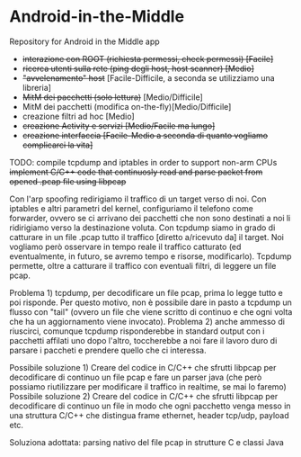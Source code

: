 # Android-in-the-Middle
Repository for Android in the Middle app
- ~~interazione con ROOT (richiesta permessi, check permessi) [Facile]~~
- ~~ricerca utenti sulla rete (ping degli host, host scanner) [Medio]~~
- ~~"avvelenamento" host~~ [Facile-Difficile, a seconda se utilizziamo una libreria]
- ~~MitM dei pacchetti (solo lettura)~~ [Medio/Difficile]
- MitM dei pacchetti (modifica on-the-fly)[Medio/Difficile]
- creazione filtri ad hoc [Medio]
- ~~creazione Activity e servizi [Medio/Facile ma lungo]~~
- ~~creazione interfaccia [Facile-Medio a seconda di quanto vogliamo complicarci la vita]~~

TODO:
  compile tcpdump and iptables in order to support non-arm CPUs
  ~~implement C/C++ code that continuosly read and parse packet from opened .pcap file using libpcap~~


Con l'arp spoofing redirigiamo il traffico di un target verso di noi. Con iptables e altri parametri del kernel, configuriamo il telefono come forwarder, ovvero se ci arrivano dei pacchetti che non sono destinati a noi li ridirigiamo verso la destinazione voluta. Con tcpdump siamo in grado di catturare in un file .pcap tutto il traffico [diretto a/ricevuto da] il target. Noi vogliamo però osservare in tempo reale il traffico catturato (ed eventualmente, in futuro, se avremo tempo e risorse, modificarlo). Tcpdump permette, oltre a catturare il traffico con eventuali filtri, di leggere un file pcap.

  Problema 1) tcpdump, per decodificare un file pcap, prima lo legge tutto e poi risponde. Per questo motivo, non è possibile dare in pasto a tcpdump un flusso con "tail" (ovvero un file che viene scritto di continuo e che ogni volta che ha un aggiornamento viene invocato).
  Problema 2) anche ammesso di riuscirci, comunque tcpdump risponderebbe in standard output con i pacchetti affilati uno dopo l'altro, toccherebbe a noi fare il lavoro duro di parsare i paccheti e prendere quello che ci interessa.
  
  Possibile soluzione 1) Creare del codice in C/C++ che sfrutti libpcap per decodificare di continuo un file pcap e fare un parser java (che però possiamo riutilizzare per modificare il traffico in realtime, se mai lo faremo)
  Possibile soluzione 2) Creare del codice in C/C++ che sfrutti libpcap per decodificare di continuo un file in modo che ogni pacchetto venga messo in una struttura C/C++ che distingua frame ethernet, header tcp/udp, payload etc.
  
  Soluziona adottata: parsing nativo del file pcap in strutture C e classi Java 
